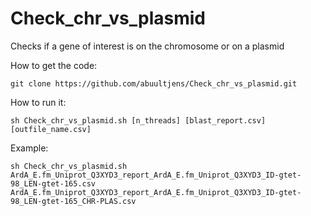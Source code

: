 # Check_chr_vs_plasmid
Checks if a gene of interest is on the chromosome or on a plasmid

How to get the code:
```
git clone https://github.com/abuultjens/Check_chr_vs_plasmid.git
```

How to run it:
```
sh Check_chr_vs_plasmid.sh [n_threads] [blast_report.csv] [outfile_name.csv]
```

Example:
```
sh Check_chr_vs_plasmid.sh ArdA_E.fm_Uniprot_Q3XYD3_report_ArdA_E.fm_Uniprot_Q3XYD3_ID-gtet-98_LEN-gtet-165.csv ArdA_E.fm_Uniprot_Q3XYD3_report_ArdA_E.fm_Uniprot_Q3XYD3_ID-gtet-98_LEN-gtet-165_CHR-PLAS.csv
```

